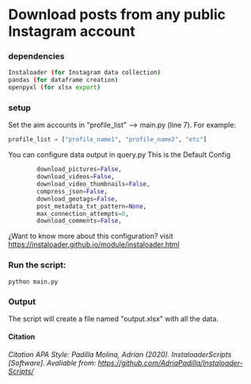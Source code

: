# Download posts from any public Instagram account
### dependencies
```bash
Instaloader (for Instagram data collection)
pandas (for dataframe creation)
openpyxl (for xlsx export)
```

### setup

Set the aim accounts in "profile_list" --> main.py (line 7). For example:
```python
profile_list = ["profile_name1", "profile_name2", "etc"]
```


You can configure data output in query.py
This is the Default Config
```python
        download_pictures=False,
        download_videos=False,
        download_video_thumbnails=False,
        compress_json=False,
        download_geotags=False,
        post_metadata_txt_pattern=None,
        max_connection_attempts=0,
        download_comments=False,
```
¿Want to know more about this configuration? visit https://instaloader.github.io/module/instaloader.html

### Run the script:
```
python main.py
```

### **Output**
The script will create a file named "output.xlsx" with all the data. 

#### Citation
*Citation APA Style: Padilla Molina, Adrian (2020). InstaloaderScripts [Software]. 
Avaliable from: https://github.com/AdriaPadilla/Instaloader-Scripts/*
